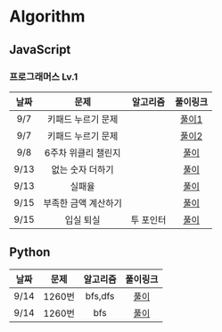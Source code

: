 # Algorithm

## JavaScript

### 프로그래머스 Lv.1

| 날짜 |         문제         | 알고리즘  |                                      풀이링크                                       |
| :--: | :------------------: | :-------: | :---------------------------------------------------------------------------------: |
| 9/7  |  키패드 누르기 문제  |           |  [풀이1](https://github.com/bsy1141/algorithm/blob/main/programmers-Lv1/keypad.js)  |
| 9/7  |  키패드 누르기 문제  |           | [풀이2](https://github.com/bsy1141/algorithm/blob/main/programmers-Lv1/keypad2.js)  |
| 9/8  | 6주차 위클리 챌린지  |           |   [풀이](https://github.com/bsy1141/algorithm/blob/main/programmers-Lv1/boxer.js)   |
| 9/13 |   없는 숫자 더하기   |           |   [풀이](https://github.com/bsy1141/algorithm/blob/main/programmers-Lv1/boxer.js)   |
| 9/13 |        실패율        |           | [풀이](https://github.com/bsy1141/algorithm/blob/main/programmers-Lv1/fail_rate.js) |
| 9/15 | 부족한 금액 계산하기 |           | [풀이](https://github.com/bsy1141/algorithm/blob/main/programmers-Lv1/calculate.js) |
| 9/15 |      입실 퇴실       | 투 포인터 |   [풀이](https://github.com/bsy1141/algorithm/blob/main/programmers-Lv1/room.js)    |

## Python

| 날짜 |  문제  | 알고리즘 |                                    풀이링크                                    |
| :--: | :----: | :------: | :----------------------------------------------------------------------------: |
| 9/14 | 1260번 | bfs,dfs  | [풀이](https://github.com/bsy1141/algorithm/blob/main/BaekJoon/python/1260.py) |
| 9/14 | 1260번 |   bfs    | [풀이](https://github.com/bsy1141/algorithm/blob/main/BaekJoon/python/1697.py) |
